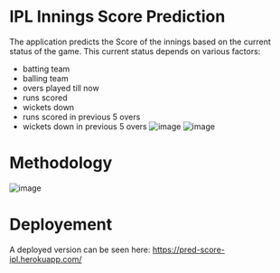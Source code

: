 # IPL Innings Score Prediction
The application predicts the Score of the innings based on the current status of the game.
This current status depends on various factors:
- batting team
- balling team
- overs played till now
- runs scored
- wickets down
- runs scored in previous 5 overs
- wickets down in previous 5 overs
![image](https://user-images.githubusercontent.com/73440161/133933503-ff55e42f-6599-4e58-9a9e-1e7b3ab85dec.png)
![image](https://user-images.githubusercontent.com/73440161/133933508-93af958b-b297-4329-9afa-97b66fb0af8f.png)

# Methodology
![image](https://user-images.githubusercontent.com/73440161/133935784-6760d215-a0e4-46b6-b550-f4d95bf04cfd.png)

# Deployement
A deployed version can be seen here:
https://pred-score-ipl.herokuapp.com/
